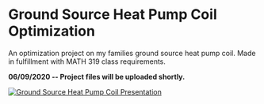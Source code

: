 # Ground Source Heat Pump Coil Optimization
An optimization project on my families ground source heat pump coil. Made in fulfillment with MATH 319 class requirements.

**06/09/2020 -- Project files will be uploaded shortly.**

[![Ground Source Heat Pump Coil Presentation](https://img.youtube.com/vi/ThvAVa0PFqQ/0.jpg)](https://www.youtube.com/watch?v=ThvAVa0PFqQ)
